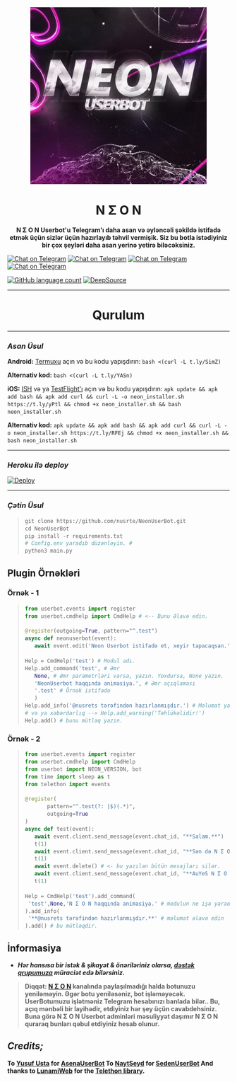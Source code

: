 
<div align="center">
  <img src="photo/neonub.jpg" width="400" height="400">
  <h1>N Σ O N</h1>
</div>
<p align="center">
    <b>N Σ O N Userbot'u Telegram'ı daha asan və əyləncəli şəkildə istifadə etmək üçün sizlər üçün hazırlayıb təhvil vermişik. Siz bu botla istədiyiniz bir çox şeyləri daha asan yerinə yetirə biləcəksiniz.</b>
</p>

[![Chat on Telegram](https://img.shields.io/badge/Official%20Channel-Telegram-silver.svg?style=flat&logo=Telegram)](http://t.me/neonuserbot) [![Chat on Telegram](https://img.shields.io/badge/Official%20Support-Telegram-red.svg?style=flat&logo=Telegram)](http://t.me/neonsup) [![Chat on Telegram](https://img.shields.io/badge/Plugins-Telegram-gold.svg?style=flat&logo=Telegram)](http://t.me/neonplugin) [![Chat on Telegram](https://img.shields.io/badge/Neon%20Devs-Telegram-succes.svg?style=flat&logo=Telegram)](http://t.me/neondevs) 

[![GitHub language count](https://img.shields.io/github/languages/count/nusrte/NeonUserBot?color=red)](https://github.com/nusrte/NeonUserBot) [![DeepSource](https://deepsource.io/gh/nusrte/NeonUserBot.svg/?label=active+issues&show_trend=true)](https://deepsource.io/gh/nusrte/NeonUserBot/?ref=repository-badge)

----
</div>
<div align="center">
        <h1>Qurulum</h1>
</div>
<div align="left">

*** 
  
### _Asan Üsul_
**Android:** [Termuxu](https://play.google.com/store/apps/details?id=com.termux&hl=en_US&gl=US) açın və bu kodu yapışdırın: 
`bash <(curl -L t.ly/SimZ)`

**Alternativ kod:**
`bash <(curl -L t.ly/YASn)`
  
**iOS:** [ISH](https://apps.apple.com/us/app/ish-shell/id1436902243) və ya [TestFlight'ı](https://apps.apple.com/ru/app/testflight/id899247664) açın və bu kodu yapışdırın: ```apk update && apk add bash && apk add curl && curl -L -o neon_installer.sh https://t.ly/yPtl && chmod +x neon_installer.sh && bash neon_installer.sh```

**Alternativ kod:** ```apk update && apk add bash && apk add curl && curl -L -o neon_installer.sh https://t.ly/RFEj && chmod +x neon_installer.sh && bash neon_installer.sh```

*** 

### _Heroku ilə deploy_
[![Deploy](https://www.herokucdn.com/deploy/button.svg)](https://heroku.com/deploy?template=https://github.com/nusrte/NeonUserBot)

*** 

### _Çətin Üsul_
>```python
>git clone https://github.com/nusrte/NeonUserBot.git
>cd NeonUserBot
>pip install -r requirements.txt
># Config.env yaradıb düzənləyin. #
>python3 main.py
>```

## Plugin Örnəkləri
### Örnək - 1

>```python
>from userbot.events import register
>from userbot.cmdhelp import CmdHelp # <-- Bunu Əlavə edin.
>
>@register(outgoing=True, pattern="^.test")
>async def neonuserbot(event):
>    await event.edit('Neon Userbot istifadə et, xeyir tapacaqsan.')
>
>Help = CmdHelp('test') # Modul adı.
>Help.add_command('test', # Əmr
>    None, # Əmr parametrləri varsa, yazın. Yoxdursa, None yazın.
>    'NeonUserbot haqqında animasiya.', # Əmr açıqlaması
>    '.test' # Örnək istifadə 
>    )
>Help.add_info('@nusrets tərəfindən hazırlanmışdır.') # Məlumat yaza bilərsiniz
># və ya xəbərdarlıq --> Help.add_warning('Təhlükəlidir!')
>Help.add() # bunu mütləq yazın.
>```

### Örnək - 2
>```python
>from userbot.events import register
>from userbot.cmdhelp import CmdHelp
>from userbot import NEON_VERSION, bot
>from time import sleep as t
>from telethon import events
>
>@register(
>        pattern="^.test(?: |$)(.*)",
>        outgoing=True
>)
>async def test(event):
>    await event.client.send_message(event.chat_id, "**Salam.**")
>    t(1)
>    await event.client.send_message(event.chat_id, "**Sən də N Σ O N işlət..** 🧘🏻")
>    t(1)
>    await event.delete() # <- bu yazılan bütün mesajları silər.
>    await event.client.send_message(event.chat_id, "**AuYeS N Σ O N 🤟🏻**") # və sonda tək bu mesajı göndərər
>    t(1)
>
>Help = CmdHelp('test').add_command(
>  'test',None,'N Σ O N haqqında animasiya.' # modulun ne işə yaradığını deyin
>).add_info(
>  '**@nusrets tərəfindən hazırlanmışdır.**' # məlumat əlavə edin
>).add() # bu mütləqdir.
>```
## İnformasiya

* ***Hər hansısa bir istək & şikayət & önəriləriniz olarsa, [dəstək qrupumuza](https://t.me/NeonSup) müraciət edə bilərsiniz.***

>**Diqqət: [N Σ O N](t.me/neonuserbot) kanalında paylaşılmadığı halda botunuzu yeniləməyin. 
>Əgər botu yeniləsəniz, bot işləməyəcək.
>UserBotumuzu işlətməniz Telegram hesabınızı banlada bilər..
>Bu, açıq mənbəli bir layihədir, etdiyiniz hər şey üçün cavabdehsiniz.
>Buna görə N Σ O N Userbot adminləri məsuliyyət daşımır
>N Σ O N quraraq bunları qəbul etdiyiniz hesab olunur.**

## *Credits;*
**To [Yusuf Usta](github.com/yusufusta) for [AsenaUserBot](https://yusufusta/asenauserbot)
To [NaytSeyd](https://github.com/NaytSeyd) for [SedenUserBot](https://github.com/TeamDerUntergang/Telegram-SedenUserBot)
And thanks to [LunamiWeb](https://github.com/Lonami) for the [Telethon library](https://github.com/LonamiWebs/Telethon).**
